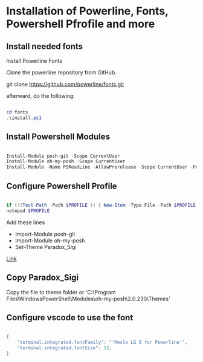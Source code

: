 # Installation of Powerline, Fonts, Powershell Pfrofile and more

## Install needed fonts

Install Powerline Fonts

Clone the powerline repository from GitHub.

git clone https://github.com/powerline/fonts.git

afterward, do the following:

```powershell

cd fonts
.\install.ps1

```

## Install Powershell Modules

```powershell

Install-Module posh-git -Scope CurrentUser
Install-Module oh-my-posh -Scope CurrentUser
Install-Module -Name PSReadLine -AllowPrerelease -Scope CurrentUser -Force -SkipPublisherCheck

```

## Configure Powershell Profile

```Powershell

if (!(Test-Path -Path $PROFILE )) { New-Item -Type File -Path $PROFILE -Force }
notepad $PROFILE

```

Add these lines

* Import-Module posh-git
* Import-Module oh-my-posh
* Set-Theme Paradox_Sigi

[Link](https://github.com/Jaykul/PowerLine/blob/acdb08698b71a40177c72c9d7aa4ee36c08f4c3d/README.md)

## Copy Paradox_Sigi 

Copy the file to theme folder or 'C:\Program Files\WindowsPowerShell\Modules\oh-my-posh\2.0.230\Themes'

## Configure vscode to use the font

```Powershell

{
    "terminal.integrated.fontFamily": "'Meslo LG S for Powerline'",
    "terminal.integrated.fontSize": 12,
}

```
